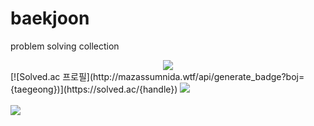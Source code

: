 # baekjoon
<P class = "expl">problem solving collection</P>
<div align="center">
	<img src="https://img.shields.io/badge/Java-007396?style=flat&logo=Java&logoColor=white" />
</div>
[![Solved.ac
프로필](http://mazassumnida.wtf/api/generate_badge?boj={taegeong})](https://solved.ac/{handle})
<img src="https://github-readme-stats.vercel.app/api/top-langs/?username=taegyeong0225&layout=compact"><br><br>
<img src="https://github-readme-stats.vercel.app/api?username=taegyeong0225&show_icons=true">
